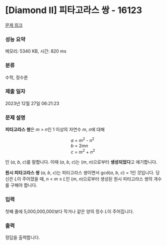 # [Diamond II] 피타고라스 쌍 - 16123 

[문제 링크](https://www.acmicpc.net/problem/16123) 

### 성능 요약

메모리: 5340 KB, 시간: 820 ms

### 분류

수학, 정수론

### 제출 일자

2023년 12월 27일 06:21:23

### 문제 설명

<p><strong>피타고라스 쌍</strong>은 <em>m</em> > <em>n</em>인 1 이상의 자연수 <em>m</em>, <em>n</em>에 대해</p>

<p style="margin-left: auto; margin-right: auto; width: 11ex;"><em>a</em> = <em>m</em><sup>2</sup> - <em>n</em><sup>2</sup><br>
<em>b</em> = 2<em>mn</em><br>
<em>c</em> = <em>m</em><sup>2</sup> + <em>n</em><sup>2</sup></p>

<p>인 (<em>a</em>, <em>b</em>, <em>c</em>)를 말합니다. 이때 (<em>a</em>, <em>b</em>, <em>c</em>)는 (<em>m</em>, <em>n</em>)으로부터 <strong>생성되었다</strong>고 얘기합니다.</p>

<p><strong>원시 피타고라스 쌍</strong> (<em>a</em>, <em>b</em>, <em>c</em>)는 피타고라스 쌍이면서 gcd(<em>a</em>, <em>b</em>, <em>c</em>) = 1인 것입니다. 당신은 <em>L</em>이 주어졌을 때, <em>n</em> < <em>m</em> ≤ <em>L</em>인 (<em>m</em>, <em>n</em>)으로부터 생성된 원시 피타고라스 쌍의 개수를 구해야 합니다.</p>

### 입력 

 <p>첫째 줄에 5,000,000,000보다 작거나 같은 양의 정수 <em>L</em>이 주어집니다.</p>

### 출력 

 <p>정답을 출력합니다.</p>

